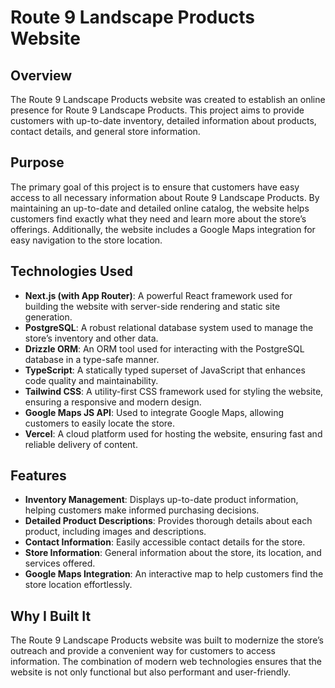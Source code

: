 # Route 9 Landscape Products Website

## Overview

The Route 9 Landscape Products website was created to establish an online presence for Route 9 Landscape Products. This project aims to provide customers with up-to-date inventory, detailed information about products, contact details, and general store information.

## Purpose

The primary goal of this project is to ensure that customers have easy access to all necessary information about Route 9 Landscape Products. By maintaining an up-to-date and detailed online catalog, the website helps customers find exactly what they need and learn more about the store’s offerings. Additionally, the website includes a Google Maps integration for easy navigation to the store location.

## Technologies Used

- **Next.js (with App Router)**: A powerful React framework used for building the website with server-side rendering and static site generation.
- **PostgreSQL**: A robust relational database system used to manage the store’s inventory and other data.
- **Drizzle ORM**: An ORM tool used for interacting with the PostgreSQL database in a type-safe manner.
- **TypeScript**: A statically typed superset of JavaScript that enhances code quality and maintainability.
- **Tailwind CSS**: A utility-first CSS framework used for styling the website, ensuring a responsive and modern design.
- **Google Maps JS API**: Used to integrate Google Maps, allowing customers to easily locate the store.
- **Vercel**: A cloud platform used for hosting the website, ensuring fast and reliable delivery of content.

## Features

- **Inventory Management**: Displays up-to-date product information, helping customers make informed purchasing decisions.
- **Detailed Product Descriptions**: Provides thorough details about each product, including images and descriptions.
- **Contact Information**: Easily accessible contact details for the store.
- **Store Information**: General information about the store, its location, and services offered.
- **Google Maps Integration**: An interactive map to help customers find the store location effortlessly.

## Why I Built It

The Route 9 Landscape Products website was built to modernize the store’s outreach and provide a convenient way for customers to access information. The combination of modern web technologies ensures that the website is not only functional but also performant and user-friendly.

